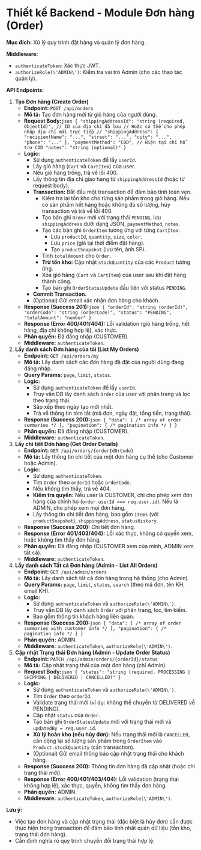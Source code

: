 # Thiết kế Backend - Module Đơn hàng (Order)

**Mục đích:** Xử lý quy trình đặt hàng và quản lý đơn hàng.

**Middleware:**

- `authenticateToken`: Xác thực JWT.
- `authorizeRole(\'ADMIN\')`: Kiểm tra vai trò Admin (cho các thao tác quản lý).

**API Endpoints:**

1. **Tạo Đơn hàng (Create Order)**
    - **Endpoint:** `POST /api/orders`
    - **Mô tả:** Tạo đơn hàng mới từ giỏ hàng của người dùng.
    - **Request Body:**`json { "shippingAddressId": "string (required, ObjectId)", // ID của địa chỉ đã lưu // Hoặc có thể cho phép nhập địa chỉ mới trực tiếp // "shippingAddress": { "recipientName": "...", "street": "...", "city": "...", "phone": "..." }, "paymentMethod": "COD", // Hiện tại chỉ hỗ trợ COD "notes": "string (optional)" }`
    - **Logic:**
        - Sử dụng `authenticateToken` để lấy `userId`.
        - Lấy giỏ hàng (`Cart` và `CartItem`) của user.
        - Nếu giỏ hàng trống, trả về lỗi 400.
        - Lấy thông tin địa chỉ giao hàng từ `shippingAddressId` (hoặc từ request body).
        - **Transaction:** Bắt đầu một transaction để đảm bảo tính toàn vẹn.
            - Kiểm tra lại tồn kho cho từng sản phẩm trong giỏ hàng. Nếu có sản phẩm hết hàng hoặc không đủ số lượng, hủy transaction và trả về lỗi 400.
            - Tạo bản ghi `Order` mới với trạng thái `PENDING`, lưu `shippingAddress` dưới dạng JSON, `paymentMethod`, `notes`.
            - Tạo các bản ghi `OrderItem` tương ứng với từng `CartItem`:
                - Lưu `productId`, `quantity`, `size`, `color`.
                - Lưu `price` (giá tại thời điểm đặt hàng).
                - Tạo `productSnapshot` (lưu tên, ảnh SP).
            - Tính `totalAmount` cho `Order`.
            - **Trừ tồn kho:** Cập nhật `stockQuantity` của các `Product` tương ứng.
            - Xóa giỏ hàng (`Cart` và `CartItem`) của user sau khi đặt hàng thành công.
            - Tạo bản ghi `OrderStatusUpdate` đầu tiên với status `PENDING`.
        - **Commit Transaction.**
        - (Optional) Gửi email xác nhận đơn hàng cho khách.
    - **Response (Success 201):**`json { "orderId": "string (orderId)", "orderCode": "string (orderCode)", "status": "PENDING", "totalAmount": "number" }`
    - **Response (Error 400/401/404):** Lỗi validation (giỏ hàng trống, hết hàng, địa chỉ không hợp lệ), xác thực.
    - **Phân quyền:** Đã đăng nhập (CUSTOMER).
    - **Middleware:** `authenticateToken`.
2. **Lấy danh sách Đơn hàng của tôi (List My Orders)**
    - **Endpoint:** `GET /api/orders/my`
    - **Mô tả:** Lấy danh sách các đơn hàng đã đặt của người dùng đang đăng nhập.
    - **Query Params:** `page`, `limit`, `status`.
    - **Logic:**
        - Sử dụng `authenticateToken` để lấy `userId`.
        - Truy vấn DB lấy danh sách `Order` của user với phân trang và lọc theo trạng thái.
        - Sắp xếp theo ngày tạo mới nhất.
        - Trả về thông tin tóm tắt (mã đơn, ngày đặt, tổng tiền, trạng thái).
    - **Response (Success 200):**`json { "data": [ /* array of order summaries */ ], "pagination": { /* pagination info */ } }`
    - **Phân quyền:** Đã đăng nhập (CUSTOMER).
    - **Middleware:** `authenticateToken`.
3. **Lấy chi tiết Đơn hàng (Get Order Details)**
    - **Endpoint:** `GET /api/orders/{orderIdOrCode}`
    - **Mô tả:** Lấy thông tin chi tiết của một đơn hàng cụ thể (cho Customer hoặc Admin).
    - **Logic:**
        - Sử dụng `authenticateToken`.
        - Tìm `Order` theo `orderId` hoặc `orderCode`.
        - Nếu không tìm thấy, trả về 404.
        - **Kiểm tra quyền:** Nếu user là CUSTOMER, chỉ cho phép xem đơn hàng của chính họ (`order.userId === req.user.id`). Nếu là ADMIN, cho phép xem mọi đơn hàng.
        - Lấy thông tin chi tiết đơn hàng, bao gồm `items` (với `productSnapshot`), `shippingAddress`, `statusHistory`.
    - **Response (Success 200):** Chi tiết đơn hàng.
    - **Response (Error 401/403/404):** Lỗi xác thực, không có quyền xem, hoặc không tìm thấy đơn hàng.
    - **Phân quyền:** Đã đăng nhập (CUSTOMER xem của mình, ADMIN xem tất cả).
    - **Middleware:** `authenticateToken`.
4. **Lấy danh sách Tất cả Đơn hàng (Admin - List All Orders)**
    - **Endpoint:** `GET /api/admin/orders`
    - **Mô tả:** Lấy danh sách tất cả đơn hàng trong hệ thống (cho Admin).
    - **Query Params:** `page`, `limit`, `status`, `search` (theo mã đơn, tên KH, email KH).
    - **Logic:**
        - Sử dụng `authenticateToken` và `authorizeRole(\'ADMIN\')`.
        - Truy vấn DB lấy danh sách `Order` với phân trang, lọc, tìm kiếm.
        - Bao gồm thông tin khách hàng liên quan.
    - **Response (Success 200):**`json { "data": [ /* array of order summaries with customer info */ ], "pagination": { /* pagination info */ } }`
    - **Phân quyền:** ADMIN.
    - **Middleware:** `authenticateToken`, `authorizeRole(\'ADMIN\')`.
5. **Cập nhật Trạng thái Đơn hàng (Admin - Update Order Status)**
    - **Endpoint:** `PATCH /api/admin/orders/{orderId}/status`
    - **Mô tả:** Cập nhật trạng thái của một đơn hàng (chỉ Admin).
    - **Request Body:**`json { "status": "string (required, PROCESSING | SHIPPING | DELIVERED | CANCELLED)" }`
    - **Logic:**
        - Sử dụng `authenticateToken` và `authorizeRole(\'ADMIN\')`.
        - Tìm `Order` theo `orderId`.
        - Validate trạng thái mới (ví dụ: không thể chuyển từ DELIVERED về PENDING).
        - Cập nhật `status` của `Order`.
        - Tạo bản ghi `OrderStatusUpdate` mới với trạng thái mới và `updatedBy = req.user.id`.
        - **Xử lý hoàn kho (nếu hủy đơn):** Nếu trạng thái mới là `CANCELLED`, cần cộng lại số lượng sản phẩm trong `OrderItem` vào `Product.stockQuantity` (cần transaction).
        - (Optional) Gửi email thông báo cập nhật trạng thái cho khách hàng.
    - **Response (Success 200):** Thông tin đơn hàng đã cập nhật (hoặc chỉ trạng thái mới).
    - **Response (Error 400/401/403/404):** Lỗi validation (trạng thái không hợp lệ), xác thực, quyền, không tìm thấy đơn hàng.
    - **Phân quyền:** ADMIN.
    - **Middleware:** `authenticateToken`, `authorizeRole(\'ADMIN\')`.

**Lưu ý:**

- Việc tạo đơn hàng và cập nhật trạng thái (đặc biệt là hủy đơn) cần được thực hiện trong transaction để đảm bảo tính nhất quán dữ liệu (tồn kho, trạng thái đơn hàng).
- Cần định nghĩa rõ quy trình chuyển đổi trạng thái hợp lệ.
